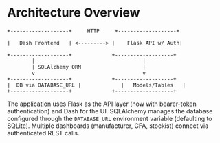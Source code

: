 # Architecture Overview

```
+-------------------+     HTTP     +-------------------+

|   Dash Frontend   | <---------> |    Flask API w/ Auth|

+-------------------+             +-------------------+
        |                                   |
        | SQLAlchemy ORM                    |
        v                                   v
+-------------------+             +-------------------+
|  DB via DATABASE_URL |             |   Models/Tables   |
+-------------------+             +-------------------+
```

The application uses Flask as the API layer (now with bearer-token authentication) and Dash for the UI. SQLAlchemy manages the database configured through the `DATABASE_URL` environment variable (defaulting to SQLite). Multiple dashboards (manufacturer, CFA, stockist) connect via authenticated REST calls.
